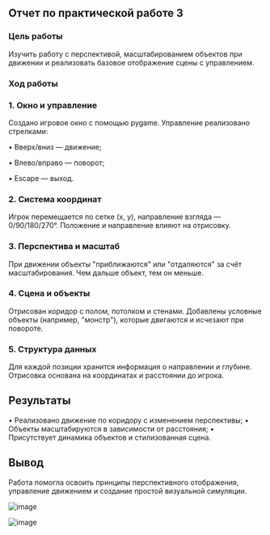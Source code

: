 ## Отчет по практической работе 3
### Цель работы
Изучить работу с перспективой, масштабированием объектов при движении и реализовать базовое отображение сцены с управлением.
### Ход работы
### 1.	Окно и управление
Создано игровое окно с помощью pygame. Управление реализовано стрелками:

•	Вверх/вниз — движение;

•	Влево/вправо — поворот;

•	Escape — выход.
### 2.	Система координат
Игрок перемещается по сетке (x, y), направление взгляда — 0/90/180/270°. Положение и направление влияют на отрисовку.
### 3.	Перспектива и масштаб
При движении объекты "приближаются" или "отдаляются" за счёт масштабирования. Чем дальше объект, тем он меньше.
### 4.	Сцена и объекты
Отрисован коридор с полом, потолком и стенами. Добавлены условные объекты (например, "монстр"), которые двигаются и исчезают при повороте.
### 5.	Структура данных
Для каждой позиции хранится информация о направлении и глубине. Отрисовка основана на координатах и расстоянии до игрока.
## Результаты
•	Реализовано движение по коридору с изменением перспективы;
•	Объекты масштабируются в зависимости от расстояния;
•	Присутствует динамика объектов и стилизованная сцена.
## Вывод
Работа помогла освоить принципы перспективного отображения, управление движением и создание простой визуальной симуляции.

![image](https://github.com/user-attachments/assets/2fe53d09-14cb-4acf-b761-42fde435900e)

![image](https://github.com/user-attachments/assets/fc6d0cde-bb84-4543-b360-4cf037d9d60d)
